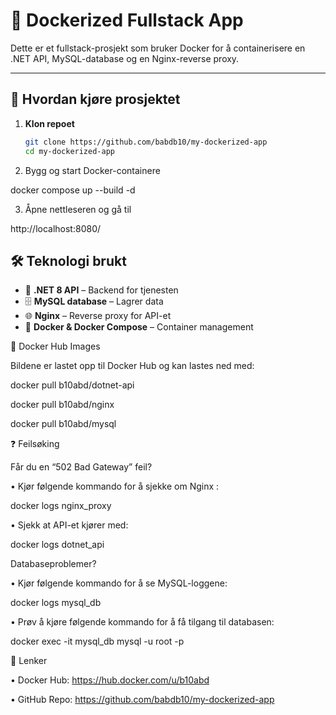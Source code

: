 # 🚀 Dockerized Fullstack App

Dette er et fullstack-prosjekt som bruker Docker for å containerisere en .NET API, MySQL-database og en Nginx-reverse proxy.

---

## 📌 **Hvordan kjøre prosjektet**

1. **Klon repoet**
   ```sh
   git clone https://github.com/babdb10/my-dockerized-app
   cd my-dockerized-app


2.	Bygg og start Docker-containere

 docker compose up --build -d

3.	Åpne nettleseren og gå til

http://localhost:8080/

## 🛠 **Teknologi brukt**
- 🚀 **.NET 8 API** – Backend for tjenesten  
- 🗄 **MySQL database** – Lagrer data  
- 🌐 **Nginx** – Reverse proxy for API-et  
- 🐳 **Docker & Docker Compose** – Container management   

🐳 Docker Hub Images

Bildene er lastet opp til Docker Hub og kan lastes ned med:

docker pull b10abd/dotnet-api

docker pull b10abd/nginx

docker pull b10abd/mysql


❓ Feilsøking

Får du en “502 Bad Gateway” feil?

  •	Kjør følgende kommando for å sjekke om Nginx :

   docker logs nginx_proxy

  •	Sjekk at API-et kjører med:

   docker logs dotnet_api

Databaseproblemer?

  •	Kjør følgende kommando for å se MySQL-loggene:

   docker logs mysql_db

  •	Prøv å kjøre følgende kommando for å få tilgang til databasen:

   docker exec -it mysql_db mysql -u root -p


🔗 Lenker
	
   •	Docker Hub: https://hub.docker.com/u/b10abd
   
   •	GitHub Repo: https://github.com/babdb10/my-dockerized-app